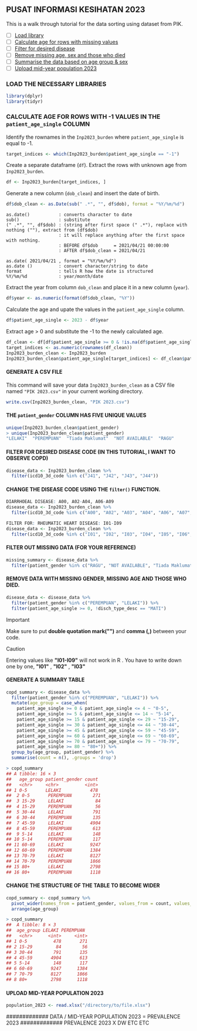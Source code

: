 ## PUSAT INFORMASI KESIHATAN 2023
This is a walk through tutorial for the data sorting using dataset from PIK.

- [ ] [Load library](#load-the-necessary-libraries)
- [ ] [Calculate age for rows with missing values](#calculate-age-for-rows-with--1-values-in-the-patient_age_single-column)
- [ ] [Filter for desired disease](#filter-for-desired-disease-code-in-this-tutorial-i-want-to-observe-copd)
- [ ] [Remove missing age, sex and those who died](#remove-data-with-missing-gender-missing-age-and-those-who-died)
- [ ] [Summarise the data based on age group & sex](#generate-a-summary-table)
- [ ] [Upload mid-year population 2023](#upload-mid-year-population-2023)

### LOAD THE NECESSARY LIBRARIES
```r
library(dplyr)
library(tidyr)
```

### CALCULATE AGE FOR ROWS WITH -1 VALUES IN THE `patient_age_single` COLUMN
Identify the rownames in the `Inp2023_burden` where `patient_age_single` is equal to -1.
```r
target_indices <- which(Inp2023_burden$patient_age_single == "-1")
```

Create a separate dataframe (`df`). Extract the rows with unknown age from `Inp2023_burden`.
```r
df <- Inp2023_burden[target_indices, ]
```

Generate a new column (`dob_clean`) and insert the date of birth.
```r
df$dob_clean <- as.Date(sub(" .*", "", df$dob), format = "%Y/%m/%d")
```
```
as.date()           : converts character to date
sub()               : substitute
(" .*", "", df$dob) : (string after first space (" .*"), replace with nothing (""), extract from (df$dob)
                    : it will replace anything after the first space with nothing.
                    : BEFORE df$dob      = 2021/04/21 00:00:00
                    : AFTER df$dob_clean = 2021/04/21

as.date( 2021/04/21 , format = "%Y/%m/%d")
as.date ()          : convert character/string to date
format              : tells R how the date is structured
%Y/%m/%d            : year/month/date
```

Extract the year from column `dob_clean` and place it in a new column (`year`).
```r
df$year <- as.numeric(format(df$dob_clean, "%Y"))
```

Calculate the age and upate the values in the `patient_age_single` column.
```r
df$patient_age_single <- 2023 - df$year
```

Extract age > 0 and substitute the -1 to the newly calculated age.
```r
df_clean <- df[df$patient_age_single >= 0 & !is.na(df$patient_age_single), ]
target_indices <- as.numeric(rownames(df_clean))
Inp2023_burden_clean <- Inp2023_burden
Inp2023_burden_clean$patient_age_single[target_indices] <- df_clean$patient_age_single
```
#### GENERATE A CSV FILE
This command will save your data `Inp2023_burden_clean` as a CSV file named `"PIK 2023.csv"` in your current working directory.
```r
write.csv(Inp2023_burden_clean, "PIK 2023.csv")
```

#### THE `patient_gender` COLUMN HAS FIVE UNIQUE VALUES
```r
unique(Inp2023_burden_clean$patient_gender)
> unique(Inp2023_burden_clean$patient_gender)
"LELAKI"  "PEREMPUAN"  "Tiada Maklumat"  "NOT AVAILABLE"  "RAGU"
```

#### FILTER FOR DESIRED DISEASE CODE (IN THIS TUTORIAL, I WANT TO OBSERVE COPD)
```r
disease_data <- Inp2023_burden_clean %>% 
  filter(icd10_3d_code %in% c("J41", "J42", "J43", "J44"))
```
#### CHANGE THE DISEASE CODE USING THE ```filter()``` FUNCTION.
```r
DIARRHOEAL DISEASE: A00, A02-A04, A06-A09
disease_data <- Inp2023_burden_clean %>% 
  filter(icd10_3d_code %in% c("A00", "A02", "A03", "A04", "A06", "A07", "A08", "A09")) 
```
```r
FILTER FOR: RHEUMATIC HEART DISEASE: I01-I09
disease_data <- Inp2023_burden_clean %>% 
  filter(icd10_3d_code %in% c("I01", "I02", "I03", "I04", "I05", "I06", "I07", "I08", "I09"))
```

#### FILTER OUT MISSING DATA (FOR YOUR REFERENCE)
```r
missing_summary <- disease_data %>%
  filter(patient_gender %in% c("RAGU", "NOT AVAILABLE", "Tiada Maklumat") |  patient_age_single == "-1")
```

#### REMOVE DATA WITH MISSING GENDER, MISSING AGE AND THOSE WHO DIED.
```r
disease_data <- disease_data %>%
  filter(patient_gender %in% c("PEREMPUAN", "LELAKI")) %>%
  filter(patient_age_single >= 0, !disch_type_desc == "MATI")

```


>[!IMPORTANT]
> Make sure to put **double quotation mark("")** and **comma (,)** between your code.

>[!CAUTION]
> Entering values like **"I01-I09"** will not work in R .
> You have to write down one by one, **"I01"** , **"I02"** , **"I03"**

#### GENERATE A SUMMARY TABLE
```r
copd_summary <- disease_data %>%
  filter(patient_gender %in% c("PEREMPUAN", "LELAKI")) %>%
  mutate(age_group = case_when(
    patient_age_single >= 0 & patient_age_single <= 4 ~ "0-5",
    patient_age_single >= 5 & patient_age_single <= 14 ~ "5-14",
    patient_age_single >= 15 & patient_age_single <= 29 ~ "15-29",
    patient_age_single >= 30 & patient_age_single <= 44 ~ "30-44",
    patient_age_single >= 45 & patient_age_single <= 59 ~ "45-59",
    patient_age_single >= 60 & patient_age_single <= 69 ~ "60-69",
    patient_age_single >= 70 & patient_age_single <= 79 ~ "70-79",
    patient_age_single >= 80 ~ "80+")) %>%
  group_by(age_group, patient_gender) %>%
  summarise(count = n(), .groups = 'drop')
```
```r
> copd_summary
## A tibble: 16 × 3
##   age_group patient_gender count
##   <chr>     <chr>          <int>
## 1 0-5       LELAKI           478
##  2 0-5       PEREMPUAN        271
##  3 15-29     LELAKI            84
##  4 15-29     PEREMPUAN         56
##  5 30-44     LELAKI           791
##  6 30-44     PEREMPUAN        135
##  7 45-59     LELAKI          4904
##  8 45-59     PEREMPUAN        613
##  9 5-14      LELAKI           148
## 10 5-14      PEREMPUAN        117
## 11 60-69     LELAKI          9247
## 12 60-69     PEREMPUAN       1384
## 13 70-79     LELAKI          8127
## 14 70-79     PEREMPUAN       1866
## 15 80+       LELAKI          2798
## 16 80+       PEREMPUAN       1118
```
#### CHANGE THE STRUCTURE OF THE TABLE TO BECOME WIDER
```r
copd_summary <- copd_summary %>%
  pivot_wider(names_from = patient_gender, values_from = count, values_fill = 0) %>%
  arrange(age_group)
```

```r
> copd_summary
##  A tibble: 8 × 3
##  age_group LELAKI PEREMPUAN
##   <chr>      <int>     <int>
## 1 0-5          478       271
## 2 15-29         84        56
## 3 30-44        791       135
## 4 45-59       4904       613
## 5 5-14         148       117
## 6 60-69       9247      1384
## 7 70-79       8127      1866
## 8 80+         2798      1118
```

#### UPLOAD MID-YEAR POPULATION 2023
```r
population_2023 <- read.xlsx("/directory/to/file.xlsx")
```

############# DATA / MID-YEAR POPULATION 2023 = PREVALENCE 2023
############# PREVALENCE 2023 X DW ETC ETC
